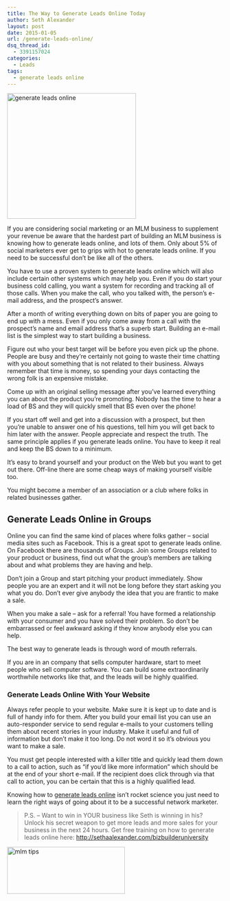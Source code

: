 ```yaml
---
title: The Way to Generate Leads Online Today
author: Seth Alexander
layout: post
date: 2015-01-05
url: /generate-leads-online/
dsq_thread_id:
  - 3391157024
categories:
  - Leads
tags:
  - generate leads online
---
```

<img class="alignleft size-medium wp-image-1988" src="http://sethaalexander.com/wp-content/uploads/2015/01/generate-leads-online-300x292.jpg" alt="generate leads online" width="300" height="292" />

If you are considering social marketing or an MLM business to supplement your revenue be aware that the hardest part of building an MLM business is knowing how to generate leads online, and lots of them. Only about 5% of social marketers ever get to grips with hot to generate leads online. If you need to be successful don&#8217;t be like all of the others.

You have to use a proven system to generate leads online which will also include certain other systems which may help you. Even if you do start your business cold calling, you want a system for recording and tracking all of those calls. When you make the call, who you talked with, the person&#8217;s e-mail address, and the prospect&#8217;s answer.

After a month of writing everything down on bits of paper you are going to end up with a mess. Even if you only come away from a call with the prospect&#8217;s name and email address that&#8217;s a superb start. Building an e-mail list is the simplest way to start building a business.

Figure out who your best target will be before you even pick up the phone. People are busy and they&#8217;re certainly not going to waste their time chatting with you about something that is not related to their business. Always remember that time is money, so spending your days contacting the wrong folk is an expensive mistake.

Come up with an original selling message after you&#8217;ve learned everything you can about the product you&#8217;re promoting. Nobody has the time to hear a load of BS and they will quickly smell that BS even over the phone!

If you start off well and get into a discussion with a prospect, but then you&#8217;re unable to answer one of his questions, tell him you will get back to him later with the answer. People appreciate and respect the truth. The same principle applies if you generate leads online. You have to keep it real and keep the BS down to a minimum.

It&#8217;s easy to brand yourself and your product on the Web but you want to get out there. Off-line there are some cheap ways of making yourself visible too.

You might become a member of an association or a club where folks in related businesses gather.

## Generate Leads Online in Groups

Online you can find the same kind of places where folks gather &#8211; social media sites such as Facebook. This is a great spot to generate leads online. On Facebook there are thousands of Groups. Join some Groups related to your product or business, find out what the group&#8217;s members are talking about and what problems they are having and help.

Don&#8217;t join a Group and start pitching your product immediately. Show people you are an expert and it will not be long before they start asking you what you do. Don&#8217;t ever give anybody the idea that you are frantic to make a sale.

When you make a sale &#8211; ask for a referral! You have formed a relationship with your consumer and you have solved their problem. So don&#8217;t be embarrassed or feel awkward asking if they know anybody else you can help.

The best way to generate leads is through word of mouth referrals.

If you are in an company that sells computer hardware, start to meet people who sell computer software. You can build some extraordinarily worthwhile networks like that, and the leads will be highly qualified.

### Generate Leads Online With Your Website

Always refer people to your website. Make sure it is kept up to date and is full of handy info for them. After you build your email list you can use an auto-responder service to send regular e-mails to your customers telling them about recent stories in your industry. Make it useful and full of information but don&#8217;t make it too long. Do not word it so it&#8217;s obvious you want to make a sale.

You must get people interested with a killer title and quickly lead them down to a call to action, such as &#8220;if you&#8217;d like more information&#8221; which should be at the end of your short e-mail. If the recipient does click through via that call to action, you can be certain that this is a highly qualified lead.

Knowing how to [generate leads online][1] isn&#8217;t rocket science you just need to learn the right ways of going about it to be a successful network marketer.

> P.S. – Want to win in YOUR business like Seth is winning in his? Unlock his secret weapon to get more leads and more sales for your business in the next 24 hours. Get free training on how to generate leads online here: <a rel="nofollow" href="http://sethaalexander.bizbuilderuniversity.com/?t=saa-generate-leads-online">http://sethaalexander.com/bizbuilderuniversity</a>

<a rel="nofollow" href="http://sethaalexander.com/about-seth/" title="Bio"><img class="alignleft size-full wp-image-602" title="mlm tips" src="http://cdn.sethaalexander.com/wp-content/uploads/2012/09/signature.png" alt="mlm tips" width="274" height="109" /></a>

 [1]: http://sethaalexander.bizbuilderuniversity.com/?t=saa-generate-leads-online
